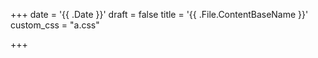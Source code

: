+++
date = '{{ .Date }}'
draft = false
title = '{{ .File.ContentBaseName }}'
custom_css = "a.css"

+++
